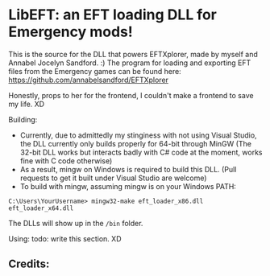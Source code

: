 # LibEFT: an EFT loading DLL for Emergency mods!

This is the source for the DLL that powers EFTXplorer, made by myself and Annabel Jocelyn Sandford. :)
The program for loading and exporting EFT files from the Emergency games can be found here:
https://github.com/annabelsandford/EFTXplorer

Honestly, props to her for the frontend, I couldn't make a frontend to save my life. XD

Building:
- Currently, due to admittedly my stinginess with not using Visual Studio, the DLL currently only builds properly for 64-bit through MinGW (The 32-bit DLL works but interacts badly with C# code at the moment, works fine with C code otherwise)
- As a result, mingw on Windows is required to build this DLL. (Pull requests to get it built under Visual Studio are welcome)
- To build with mingw, assuming mingw is on your Windows PATH:

`C:\Users\YourUsername> mingw32-make eft_loader_x86.dll eft_loader_x64.dll`

The DLLs will show up in the `/bin` folder.

Using:
todo: write this section. XD

Credits:
- 
